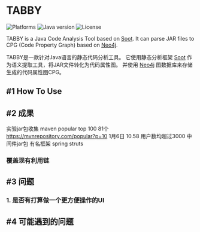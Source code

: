 # TABBY
![Platforms](https://img.shields.io/badge/Platforms-OSX-green.svg)
![Java version](https://img.shields.io/badge/Java-8%2b-blue.svg)
![License](https://img.shields.io/badge/License-apache%202-green.svg)

TABBY is a Java Code Analysis Tool based on [Soot](https://github.com/soot-oss/soot). 
It can parse JAR files to CPG (Code Property Graph) based on [Neo4j](https://neo4j.com/).

TABBY是一款针对Java语言的静态代码分析工具。
它使用静态分析框架 [Soot](https://github.com/soot-oss/soot) 作为语义提取工具，将JAR文件转化为代码属性图。
并使用 [Neo4j](https://neo4j.com/) 图数据库来存储生成的代码属性图CPG。

## #1 How To Use

## #2 成果

实验jar包收集
maven popular top 100 81个 https://mvnrepository.com/popular?p=10 1月6日 10.58
用户数均超过3000
中间件jar包
有名框架 spring struts
### 覆盖现有利用链

## #3 问题

### 1. 是否有打算做一个更方便操作的UI

## #4 可能遇到的问题
